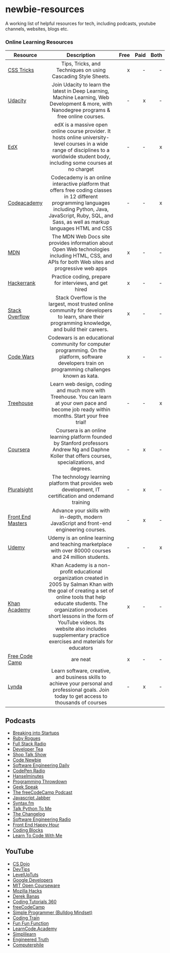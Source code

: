 # newbie-resources
A working list of helpful resources for tech, including podcasts, youtube channels, websites, blogs etc.


### Online Learning Resources
| Resource      | Description   | Free  | Paid      |Both       
| ------------- |:-------------:| -----:| -----:| -----:|
| [CSS Tricks](https://css-tricks.com/)   | Tips, Tricks, and Techniques on using Cascading Style Sheets. | x | - | - |
| [Udacity](https://www.udacity.com/)     | Join Udacity to learn the latest in Deep Learning, Machine Learning, Web Development & more, with Nanodegree programs & free online courses.      |   - |   x | - |
| [EdX](https://www.edx.org/) | edX is a massive open online course provider. It hosts online university-level courses in a wide range of disciplines to a worldwide student body, including some courses at no charget     |  -   |  -  | x |
| [Codeacademy](https://www.codecademy.com/) | Codecademy is an online interactive platform that offers free coding classes in 12 different programming languages including Python, Java, JavaScript, Ruby, SQL, and Sass, as well as markup languages HTML and CSS      |    - |   - | x |
| [MDN](https://developer.mozilla.org/) | The MDN Web Docs site provides information about Open Web technologies including HTML, CSS, and APIs for both Web sites and progressive web apps     |    x|   - | - |
| [Hackerrank](https://www.hackerrank.com/) | Practice coding, prepare for interviews, and get hired     |    x | -  | - |
| [Stack Overflow](https://stackoverflow.com/) | Stack Overflow is the largest, most trusted online community for developers to learn, share​ ​their programming ​knowledge, and build their careers.    |    x |   - | - |
| [Code Wars](https://www.codewars.com/) | Codewars is an educational community for computer programming. On the platform, software developers train on programming challenges known as kata.     |    x |   - | - |
| [Treehouse](https://teamtreehouse.com/) | Learn web design, coding and much more with Treehouse. You can learn at your own pace and become job ready within months. Start your free trial!     |    -|   - | x |
| [Coursera](www.coursera.org/) | Coursera is an online learning platform founded by Stanford professors Andrew Ng and Daphne Koller that offers courses, specializations, and degrees.      |    - |   x | - |
| [Pluralsight](https://www.pluralsight.com/) | The technology learning platform that provides web development, IT certification and ondemand training       |    - |   x | - |
|[Front End Masters](https://frontendmasters.com/) | Advance your skills with in-depth, modern JavaScript and front-end engineering courses.      |    - |   x | -|
| [Udemy](https://www.udemy.com/) | Udemy is an online learning and teaching marketplace with over 80000 courses and 24 million students.       |    - |   - | x |
| [Khan Academy](https://www.khanacademy.org/)| Khan Academy is a non-profit educational organization created in 2005 by Salman Khan with the goal of creating a set of online tools that help educate students. The organization produces short lessons in the form of YouTube videos. Its website also includes supplementary practice exercises and materials for educators      |    x |   -| -|
| [Free Code Camp](https://www.freecodecamp.org/) | are neat      |    x |  -| - |
| [Lynda](https://www.lynda.com/) | Learn software, creative, and business skills to achieve your personal and professional goals. Join today to get access to thousands of courses      |    -|   x|- |


## Podcasts
* [Breaking into Startups](https://itunes.apple.com/us/podcast/breaking-into-startups/id1180897172?mt=2)
* [Ruby Rogues](https://itunes.apple.com/us/podcast/ruby-rogues/id705335155?mt=2)
* [Full Stack Radio](https://itunes.apple.com/us/podcast/full-stack-radio/id931714873?mt=2)
* [Developer Tea](https://itunes.apple.com/us/podcast/developer-tea/id955596067?mt=2)
* [Shop Talk Show](https://itunes.apple.com/us/podcast/shoptalk/id493890455?mt=2)
* [Code Newbie](https://itunes.apple.com/us/podcast/codenewbie/id919219256?mt=2)
* [Software Engineering Daily](https://itunes.apple.com/us/podcast/software-engineering-daily/id1019576853?mt=2)
* [CodePen Radio](https://itunes.apple.com/us/podcast/codepen-radio/id824437159?mt=2)
* [Hanselminutes](https://itunes.apple.com/us/podcast/hanselminutes-fresh-talk-and-tech-for-developers/id117488860?mt=2)
* [Programming Throwdown](https://itunes.apple.com/us/podcast/programming-throwdown/id427166321?mt=2)
* [Geek Speak](https://itunes.apple.com/us/podcast/the-official-geek-speak-radio-podcast/id189733454?mt=2)
* [The freeCodeCamp Podcast](https://itunes.apple.com/us/podcast/the-freecodecamp-podcast/id1313660749?mt=2)
* [Javascript Jabber](https://itunes.apple.com/us/podcast/javascript-jabber/id1237401284?mt=2)
* [Syntax.fm](https://itunes.apple.com/us/podcast/syntax-tasty-web-development-treats/id1253186678?mt=2)
* [Talk Python To Me](https://itunes.apple.com/us/podcast/talk-python-to-me-python-conversations-for-passionate/id979020229?mt=2)
* [The Changelog](https://itunes.apple.com/us/podcast/the-changelog/id341623264?mt=2)
* [Software Engineering Radio](https://itunes.apple.com/us/podcast/software-engineering-radio-podcast-for-professional/id120906714?mt=2)
* [Front End Happy Hour](https://itunes.apple.com/us/podcast/front-end-happy-hour/id1089047924?mt=2)
* [Coding Blocks](https://itunes.apple.com/us/podcast/coding-blocks/id769189585?mt=2)
* [Learn To Code With Me](https://itunes.apple.com/us/podcast/learn-to-code-with-me/id1106620664?mt=2)


## YouTube

* [CS Dojo](https://www.youtube.com/channel/UCxX9wt5FWQUAAz4UrysqK9A)
* [DevTips](https://www.youtube.com/user/DevTipsForDesigners)
* [LevelUpTuts](https://www.youtube.com/channel/UCyU5wkjgQYGRB0hIHMwm2Sg)
* [Google Developers](https://www.youtube.com/GoogleDevelopers)
* [MIT Open Courseware](https://www.youtube.com/user/MIT)
* [Mozilla Hacks](https://www.youtube.com/channel/UCijjo5gfAscWgNCKFHWm1EA)
* [Derek Banas](https://www.youtube.com/user/derekbanas)
* [Coding Tutorials 360](https://www.youtube.com/channel/UC5Wi_NYysX-LfcqT3Hq9Faw)
* [freeCodeCamp](https://www.youtube.com/channel/UC8butISFwT-Wl7EV0hUK0BQ)
* [Simple Programmer (Bulldog Mindset)](https://www.youtube.com/channel/UCFxdcuY-S6yjZGq_2cjilHg)
* [Coding Train](https://www.youtube.com/channel/UCvjgXvBlbQiydffZU7m1_aw)
* [Fun Fun Function](https://www.youtube.com/channel/UCO1cgjhGzsSYb1rsB4bFe4Q)
* [LearnCode.Academy](https://www.youtube.com/user/learncodeacademy/videos)
* [Simplilearn](https://www.youtube.com/user/Simplilearn)
* [Engineered Truth](https://www.youtube.com/user/EngineeredTruth)
* [Computerphile](https://www.youtube.com/channel/UC9-y-6csu5WGm29I7JiwpnA)
